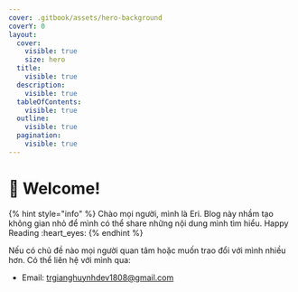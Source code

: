 ```yaml
---
cover: .gitbook/assets/hero-background
coverY: 0
layout:
  cover:
    visible: true
    size: hero
  title:
    visible: true
  description:
    visible: true
  tableOfContents:
    visible: true
  outline:
    visible: true
  pagination:
    visible: true
---
```


# 👋 Welcome!

{% hint style="info" %}
Chào mọi người, mình là Eri. Blog này nhầm tạo không gian nhỏ để mình có thể share những nội dung mình tìm hiểu. Happy Reading :heart\_eyes:
{% endhint %}

Nếu có chủ đề nào mọi người quan tâm hoặc muốn trao đổi với mình nhiều hơn. Có thể liên hệ với mình qua:&#x20;

* Email: trgianghuynhdev1808@gmail.com
